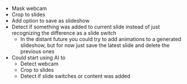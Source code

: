 * Mask webcam
* Crop to slides
* Add option to save as slideshow
* Detect if something was added to current slide instead of just recognizing the difference as a slide switch
  * In the distant future you could try to add animations to a generated slideshow, but for now just save the latest slide and delete the previous ones
* Could start using AI to
  * Detect webcam
  * Crop to slides
  * Detect if slide switches or content was added
